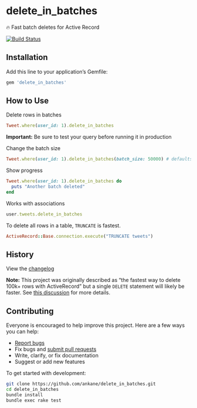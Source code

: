 # delete_in_batches

:fire: Fast batch deletes for Active Record

[![Build Status](https://github.com/ankane/delete_in_batches/workflows/build/badge.svg?branch=master)](https://github.com/ankane/delete_in_batches/actions)

## Installation

Add this line to your application’s Gemfile:

```ruby
gem 'delete_in_batches'
```

## How to Use

Delete rows in batches

```ruby
Tweet.where(user_id: 1).delete_in_batches
```

**Important:** Be sure to test your query before running it in production

Change the batch size

```ruby
Tweet.where(user_id: 1).delete_in_batches(batch_size: 50000) # defaults to 10000
```

Show progress

```ruby
Tweet.where(user_id: 1).delete_in_batches do
  puts "Another batch deleted"
end
```

Works with associations

```ruby
user.tweets.delete_in_batches
```

To delete all rows in a table, `TRUNCATE` is fastest.

```ruby
ActiveRecord::Base.connection.execute("TRUNCATE tweets")
```

## History

View the [changelog](https://github.com/ankane/delete_in_batches/blob/master/CHANGELOG.md)

**Note:** This project was originally described as “the fastest way to delete 100k+ rows with ActiveRecord” but a single `DELETE` statement will likely be faster. See [this discussion](https://github.com/ankane/delete_in_batches/issues/4) for more details.

## Contributing

Everyone is encouraged to help improve this project. Here are a few ways you can help:

- [Report bugs](https://github.com/ankane/delete_in_batches/issues)
- Fix bugs and [submit pull requests](https://github.com/ankane/delete_in_batches/pulls)
- Write, clarify, or fix documentation
- Suggest or add new features

To get started with development:

```sh
git clone https://github.com/ankane/delete_in_batches.git
cd delete_in_batches
bundle install
bundle exec rake test
```
